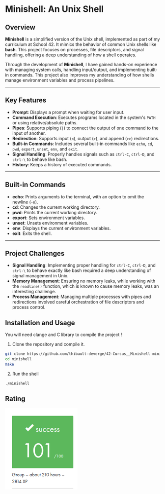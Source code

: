 # **Minishell: An Unix Shell**

## **Overview**

**Minishell** is a simplified version of the Unix shell, implemented as part of my curriculum at School 42. It mimics the behavior of common Unix shells like **bash**. This project focuses on processes, file descriptors, and signal handling, offering a deep understanding of how a shell operates.

Through the development of **Minishell**, I have gained hands-on experience with managing system calls, handling input/output, and implementing built-in commands. This project also improves my understanding of how shells manage environment variables and process pipelines.

---

## **Key Features**

- **Prompt**: Displays a prompt when waiting for user input.
- **Command Execution**: Executes programs located in the system's `PATH` or using relative/absolute paths.
- **Pipes**: Supports piping (`|`) to connect the output of one command to the input of another.
- **Redirection**: Supports input (`<`), output (`>`), and append (`>>`) redirections.
- **Built-in Commands**: Includes several built-in commands like `echo`, `cd`, `pwd`, `export`, `unset`, `env`, and `exit`.
- **Signal Handling**: Properly handles signals such as `ctrl-C`, `ctrl-D`, and `ctrl-\` to behave like bash.
- **History**: Keeps a history of executed commands.

---

## **Built-in Commands**

- **echo**: Prints arguments to the terminal, with an option to omit the newline (`-n`).
- **cd**: Changes the current working directory.
- **pwd**: Prints the current working directory.
- **export**: Sets environment variables.
- **unset**: Unsets environment variables.
- **env**: Displays the current environment variables.
- **exit**: Exits the shell.

---

## **Project Challenges**

- **Signal Handling**: Implementing proper handling for `ctrl-C`, `ctrl-D`, and `ctrl-\` to behave exactly like bash required a deep understanding of signal management in Unix.
- **Memory Management**: Ensuring no memory leaks, while working with the `readline()` function, which is known to cause memory leaks, was an interesting challenge.
- **Process Management**: Managing multiple processes with pipes and redirections involved careful orchestration of file descriptors and process control.

## **Installation and Usage**

You will need clange and C library to compile the project !

1. Clone the repository and compile it.
```bash
git clone https://github.com/thibault-deverge/42-Cursus__Minishell minishell
cd minishell
make
```

2. Run the shell
```bash
./minishell
```

## Rating

![rating](./ressources/rating.png)